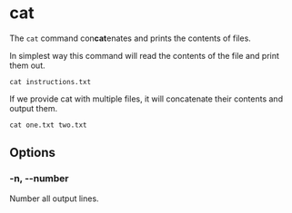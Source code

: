 # cat

The `cat` command con**cat**enates and prints the contents of files.

In simplest way this command will read the contents of the file and print them out.

```shell
cat instructions.txt
```

If we provide cat with multiple files, it will concatenate their contents and output
them.

```shell
cat one.txt two.txt
```

## Options

### -n, --number

Number all output lines.
